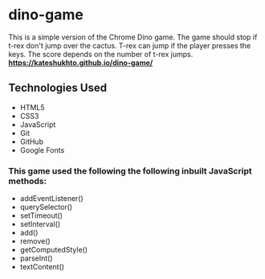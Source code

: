 # dino-game

This is a simple version of the Chrome Dino game. The game should stop if t-rex don't jump over the cactus. T-rex can jump if the player presses the keys. The score depends on the number of t-rex jumps.
**https://kateshukhto.github.io/dino-game/**

##  Technologies Used

 -   HTML5
-   CSS3
-   JavaScript
-   Git
-   GitHub
-   Google Fonts

### This game used the following the following inbuilt JavaScript methods:
-   addEventListener()
-   querySelector()
- setTimeout()
- setInterval()
-  add()
-   remove()
- getComputedStyle()
- parseInt()
- textContent()


